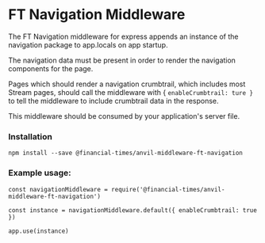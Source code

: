 # FT Navigation Middleware

The FT Navigation middleware for express appends an instance of the navigation package to app.locals on app startup.

The navigation data must be present in order to render the navigation components for the page.

Pages which should render a navigation crumbtrail, which includes most Stream pages, should call the middleware with { `enableCrumbtrail: ture }` to tell the middleware to include crumbtrail data in the response.

This middleware should be consumed by your application's server file.


### Installation
```
npm install --save @financial-times/anvil-middleware-ft-navigation
```


### Example usage:
```
const navigationMiddleware = require('@financial-times/anvil-middleware-ft-navigation')

const instance = navigationMiddleware.default({ enableCrumbtrail: true })

app.use(instance)
```
